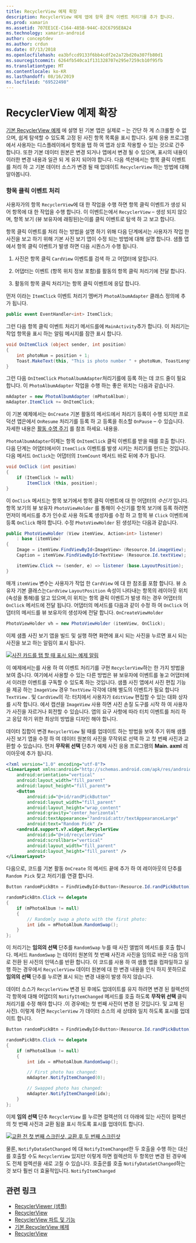 ```yaml
---
title: RecyclerView 예제 확장
description: RecyclerView 예제 앱에 항목 클릭 이벤트 처리기를 추가 합니다.
ms.prod: xamarin
ms.assetid: 707EE1CE-C164-485B-944C-82C6795E8A24
ms.technology: xamarin-android
author: conceptdev
ms.author: crdun
ms.date: 07/13/2018
ms.openlocfilehash: ea3bfccd9133f6bb4cdf2e2a72bd20a307fb80d1
ms.sourcegitcommit: 6264fb540ca1f131328707e295e7259cb10f95fb
ms.translationtype: MT
ms.contentlocale: ko-KR
ms.lasthandoff: 08/16/2019
ms.locfileid: "69522498"
---
```

# <a name="extending-the-recyclerview-example"></a>RecyclerView 예제 확장


[기본 RecyclerView 예제](~/android/user-interface/layouts/recycler-view/recyclerview-example.md) 에 설명 된 기본 앱은 실제로 &ndash; 는 간단 하 게 스크롤할 수 없으며, 쉽게 탐색할 수 있도록 고정 된 사진 항목 목록을 표시 합니다. 실제 응용 프로그램에서 사용자는 디스플레이에서 항목을 탭 하 여 앱과 상호 작용할 수 있는 것으로 간주 합니다. 또한 기본 데이터 원본은 변경 되거나 앱에서 변경 될 수 있으며, 표시의 내용이 이러한 변경 내용과 일관 되 게 유지 되어야 합니다. 다음 섹션에서는 항목 클릭 이벤트를 처리 하 고 기본 데이터 소스가 변경 될 때 업데이트 `RecyclerView` 하는 방법에 대해 알아봅니다.


### <a name="handling-item-click-events"></a>항목 클릭 이벤트 처리

사용자가의 항목 `RecyclerView`에 대 한 작업을 수행 하면 항목 클릭 이벤트가 생성 되어 항목에 대 한 작업을 수행 합니다. 이 이벤트는에서 `RecyclerView` &ndash; 생성 되지 않으며, 항목 보기 (뷰 보유자에 래핑된)는이를 클릭 이벤트로 탐색 하 고 보고 합니다.

항목 클릭 이벤트를 처리 하는 방법을 설명 하기 위해 다음 단계에서는 사용자가 작업 한 사진을 보고 하기 위해 기본 사진 보기 앱이 수정 되는 방법에 대해 설명 합니다. 샘플 앱에서 항목 클릭 이벤트가 발생 하면 다음 시퀀스가 수행 됩니다.

1. 사진은 항목 클릭 `CardView` 이벤트를 검색 하 고 어댑터에 알립니다.

2. 어댑터는 이벤트 (항목 위치 정보 포함)를 활동의 항목 클릭 처리기에 전달 합니다.

3. 활동의 항목 클릭 처리기는 항목 클릭 이벤트에 응답 합니다.

먼저 이라는 `ItemClick` 이벤트 처리기 멤버가 `PhotoAlbumAdapter` 클래스 정의에 추가 됩니다.

```csharp
public event EventHandler<int> ItemClick;
```

그런 다음 항목 클릭 이벤트 처리기 메서드를에 `MainActivity`추가 합니다.
이 처리기는 작업 항목을 표시 하는 알림 메시지를 잠깐 표시 합니다.

```csharp
void OnItemClick (object sender, int position)
{
    int photoNum = position + 1;
    Toast.MakeText(this, "This is photo number " + photoNum, ToastLength.Short).Show();
}

```

그런 다음 `OnItemClick` `PhotoAlbumAdapter`처리기를에 등록 하는 데 코드 줄이 필요 합니다. 이 `PhotoAlbumAdapter` 작업을 수행 하는 좋은 위치는 다음과 같습니다. 

```csharp
mAdapter = new PhotoAlbumAdapter (mPhotoAlbum);
mAdapter.ItemClick += OnItemClick;

```

이 기본 예제에서는 `OnCreate` 기본 활동의 메서드에서 처리기 등록이 수행 되지만 프로덕션 앱은에서 `OnResume` 처리기를 등록 하 고 등록을 취소할 `OnPause` &ndash; 수 있습니다. 자세한 내용은 [활동 수명 주기](~/android/app-fundamentals/activity-lifecycle/index.md) 를 참조 하세요. 내용을.

`PhotoAlbumAdapter`이제는 항목 `OnItemClick` 클릭 이벤트를 받을 때를 호출 합니다. 다음 단계는 어댑터에서이 `ItemClick` 이벤트를 발생 시키는 처리기를 만드는 것입니다. 다음 메서드 `OnClick`는 어댑터의 `ItemCount` 메서드 바로 뒤에 추가 됩니다.

```csharp
void OnClick (int position)
{
    if (ItemClick != null)
        ItemClick (this, position);
}
```

이 `OnClick` 메서드는 항목 보기에서 항목 클릭 이벤트에 대 한 어댑터의 *수신기* 입니다. 항목 보기의 뷰 보유자 `PhotoViewHolder` 를 통해이 수신기를 항목 보기에 등록 하려면 먼저이 메서드를 추가 인수로 사용 하도록 생성자를 수정 하 고 항목 뷰 `Click` 이벤트에 등록 `OnClick` 해야 합니다.
수정 `PhotoViewHolder` 된 생성자는 다음과 같습니다.

```csharp
public PhotoViewHolder (View itemView, Action<int> listener)
    : base (itemView)
{
    Image = itemView.FindViewById<ImageView> (Resource.Id.imageView);
    Caption = itemView.FindViewById<TextView> (Resource.Id.textView);

    itemView.Click += (sender, e) => listener (base.LayoutPosition);
}

```

매개 `itemView` 변수는 사용자가 작업 한 `CardView` 에 대 한 참조를 포함 합니다. 뷰 소유자 기본 클래스는`CardView` `LayoutPosition` 속성이 나타내는 항목의 레이아웃 위치 (속성을 통해)를 알고 있으며,이 위치는 항목 클릭 이벤트가 발생 하는 경우 어댑터의 `OnClick` 메서드에 전달 됩니다. 어댑터의 메서드를 다음과 같이 수정 하 여 `OnClick` 어댑터의 메서드를 뷰 보유자의 생성자에 전달 합니다. `OnCreateViewHolder`

```csharp
PhotoViewHolder vh = new PhotoViewHolder (itemView, OnClick);
```

이제 샘플 사진 보기 앱을 빌드 및 실행 하면 화면에 표시 되는 사진을 누르면 표시 되는 사진을 보고 하는 알림이 표시 됩니다.

[![사진 카드를 탭 할 때 표시 되는 예제 알림](extending-the-example-images/01-photo-selected-sml.png)](extending-the-example-images/01-photo-selected.png#lightbox)

이 예제에서는를 사용 하 여 이벤트 처리기를 구현 `RecyclerView`하는 한 가지 방법을 보여 줍니다. 여기에서 사용할 수 있는 다른 방법은 뷰 보유자에 이벤트를 놓고 어댑터에서 이러한 이벤트를 구독할 수 있도록 하는 것입니다. 샘플 사진 앱에서 사진 편집 기능을 제공 하는 `ImageView` 경우 `TextView` 각각에 대해 별도의 이벤트가 필요 합니다 `TextView` . 및 `CardView`의 각: 터치에서 사용자가 `EditView` 편집할 수 있는 대화 상자를 시작 합니다. 에서 캡션을 `ImageView` 사용 하면 사진 손질 도구를 시작 하 여 사용자가 사진을 자르거나 회전할 수 있습니다. 앱의 요구 사항에 따라 터치 이벤트를 처리 하 고 응답 하기 위한 최상의 방법을 디자인 해야 합니다.

데이터 집합이 변경 `RecyclerView` 될 때를 업데이트 하는 방법을 보여 주기 위해 샘플 사진 보기 앱을 수정 하 여 데이터 원본의 사진을 무작위로 선택 하 고 첫 번째 사진과 교환할 수 있습니다. 먼저 **무작위 선택** 단추가 예제 사진 응용 프로그램의 **Main. axml** 레이아웃에 추가 됩니다.

```xml
<?xml version="1.0" encoding="utf-8"?>
<LinearLayout xmlns:android="http://schemas.android.com/apk/res/android"
    android:orientation="vertical"
    android:layout_width="fill_parent"
    android:layout_height="fill_parent">
    <Button
        android:id="@+id/randPickButton"
        android:layout_width="fill_parent"
        android:layout_height="wrap_content"
        android:gravity="center_horizontal"
        android:textAppearance="?android:attr/textAppearanceLarge"
        android:text="Random Pick" />
    <android.support.v7.widget.RecyclerView
        android:id="@+id/recyclerView"
        android:scrollbars="vertical"
        android:layout_width="fill_parent"
        android:layout_height="fill_parent" />
</LinearLayout>
```

다음으로, 코드를 기본 활동 `OnCreate` 의 메서드 끝에 추가 하 여 레이아웃의 단추를 `Random Pick` 찾고 처리기를 연결 합니다.

```csharp
Button randomPickBtn = FindViewById<Button>(Resource.Id.randPickButton);

randomPickBtn.Click += delegate
{
    if (mPhotoAlbum != null)
    {
        // Randomly swap a photo with the first photo:
        int idx = mPhotoAlbum.RandomSwap();
    }
};

```

이 처리기는 **임의의 선택** 단추를 `RandomSwap` 누를 때 사진 앨범의 메서드를 호출 합니다. 메서드 `RandomSwap` 는 데이터 원본의 첫 번째 사진과 사진을 임의로 바꾼 다음 임의로 전환 된 사진의 인덱스를 반환 합니다. 이 코드를 사용 하 여 샘플 앱을 컴파일하고 실행 하는 경우에서 `RecyclerView` 데이터 원본에 대 한 변경 내용을 인식 하지 못하므로 **임의의 선택** 단추를 누르면 표시 되는 변경 내용이 발생 하지 않습니다.

데이터 소스가 `RecyclerView` 변경 된 후에도 업데이트를 유지 하려면 변경 된 컬렉션의 각 항목에 대해 어댑터의 `NotifyItemChanged` 메서드를 호출 하도록 **무작위 선택** 클릭 처리기를 수정 해야 합니다 .이 경우에는 첫 번째 사진이 변경 된 것입니다. 및 교체 된 사진). 이렇게 하면 `RecyclerView` 가 데이터 소스의 새 상태와 일치 하도록 표시를 업데이트 합니다.

```csharp
Button randomPickBtn = FindViewById<Button>(Resource.Id.randPickButton);

randomPickBtn.Click += delegate
{
    if (mPhotoAlbum != null)
    {
        int idx = mPhotoAlbum.RandomSwap();

        // First photo has changed:
        mAdapter.NotifyItemChanged(0);

        // Swapped photo has changed:
        mAdapter.NotifyItemChanged(idx);
    }
};

```

이제 **임의 선택** 단추 `RecyclerView` 를 누르면 컬렉션의 더 아래에 있는 사진이 컬렉션의 첫 번째 사진과 교환 됨을 표시 하도록 표시를 업데이트 합니다.

[![교환 전 첫 번째 스크린샷, 교환 후 두 번째 스크린샷](extending-the-example-images/02-random-pick-sml.png)](extending-the-example-images/02-random-pick.png#lightbox)

물론, `NotifyDataSetChanged` 에 대 `NotifyItemChanged`한 두 호출을 수행 하는 대신를 호출할 수도 `RecyclerView` 있지만 이렇게 하면 컬렉션의 두 항목만 변경 된 경우에도 전체 컬렉션을 새로 고칠 수 있습니다. 호출은를 호출 `NotifyDataSetChanged`하는 것 보다 훨씬 더 효율적입니다. `NotifyItemChanged`


## <a name="related-links"></a>관련 링크

- [RecyclerViewer (샘플)](https://docs.microsoft.com/samples/xamarin/monodroid-samples/android50-recyclerviewer)
- [RecyclerView](~/android/user-interface/layouts/recycler-view/index.md)
- [RecyclerView 파트 및 기능](~/android/user-interface/layouts/recycler-view/parts-and-functionality.md)
- [기본 RecyclerView 예제](~/android/user-interface/layouts/recycler-view/recyclerview-example.md)
- [RecyclerView](https://developer.android.com/reference/android/support/v7/widget/RecyclerView.html)
